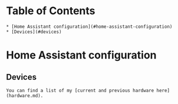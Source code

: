# Table of Contents
    * [Home Assistant configuration](#home-assistant-configuration)
    * [Devices](#devices)

# Home Assistant configuration
## Devices
    You can find a list of my [current and previous hardware here](hardware.md).